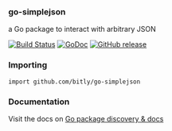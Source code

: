 ### go-simplejson

a Go package to interact with arbitrary JSON

[![Build Status](https://secure.travis-ci.org/bitly/go-simplejson.png?branch=master)](http://travis-ci.org/bitly/go-simplejson) [![GoDoc](https://godoc.org/github.com/bitly/go-simplejson?status.svg)](https://godoc.org/github.com/bitly/go-simplejson) [![GitHub release](https://img.shields.io/github/release/bitly/go-simplejson.svg)](https://github.com/bitly/go-simplejson/releases/latest)


### Importing

    import github.com/bitly/go-simplejson

### Documentation

Visit the docs on [Go package discovery & docs](https://pkg.go.dev/github.com/bitly/go-simplejson)
